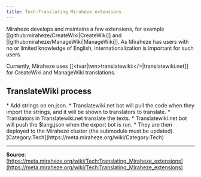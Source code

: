 ```yaml
---
title: Tech:Translating Miraheze extensions
---
```



<translate>
<!--T:1-->
Miraheze develops and maintains a few extensions, for example [[<tvar|cw>github:miraheze/CreateWiki</>|CreateWiki]] and [[<tvar|mw>github:miraheze/ManageWiki</>|ManageWiki]]. As Miraheze has users with no or limited knowledge of English, internationalization is important for such users.

<!--T:2-->
Currently, Miraheze uses [[<tvar|twn>translatewiki:</>|translatewiki.net]] for CreateWiki and ManageWiki translations.

## TranslateWiki process 

<!--T:3-->

</translate>
* <!--T:7--> Add strings on en.json.
* <!--T:9--> Translatewiki.net bot will pull the code when they import the strings, and it will be shown to translators to translate.
* <!--T:10--> Translators in Translatewiki.net translate the texts.
* <!--T:11--> Translatewiki.net bot will push the $lang.json when the export bot is run.
* <!--T:14-->
They are then deployed to the Miraheze cluster (the submodule must be updated).
[Category:Tech](https://meta.miraheze.org/wiki/Category:Tech)

----
**Source**: [https://meta.miraheze.org/wiki/Tech:Translating_Miraheze_extensions](https://meta.miraheze.org/wiki/Tech:Translating_Miraheze_extensions)